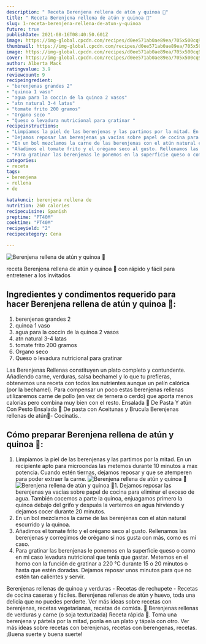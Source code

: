 ```yaml
---
description: " Receta Berenjena rellena de atún y quinoa 🍆"
title: " Receta Berenjena rellena de atún y quinoa 🍆"
slug: 1-receta-berenjena-rellena-de-atun-y-quinoa
future: true
publishDate: 2021-08-16T08:40:50.601Z
image: https://img-global.cpcdn.com/recipes/d0ee571ab0ae89ea/705x500cq90/berenjena-rellena-de-atun-y-quinoa-foto-principal.jpg
thumbnail: https://img-global.cpcdn.com/recipes/d0ee571ab0ae89ea/705x500cq90/berenjena-rellena-de-atun-y-quinoa-foto-principal.jpg
image: https://img-global.cpcdn.com/recipes/d0ee571ab0ae89ea/705x500cq90/berenjena-rellena-de-atun-y-quinoa-foto-principal.jpg
cover: https://img-global.cpcdn.com/recipes/d0ee571ab0ae89ea/705x500cq90/berenjena-rellena-de-atun-y-quinoa-foto-principal.jpg
author: Alberta Mack
ratingvalue: 3.9
reviewcount: 9
recipeingredient:
- "berenjenas grandes 2"
- "quinoa 1 vaso"
- "agua para la coccin de la quinoa 2 vasos"
- "atn natural 3-4 latas"
- "tomate frito 200 gramos"
- "Organo seco "
- "Queso o levadura nutricional para gratinar "
recipeinstructions:
- "Limpiamos la piel de las berenjenas y las partimos por la mitad. En un recipiente apto para microondas las metemos durante 10 minutos a max potencia. Cuando estén tiernas, dejamos reposar y que se atemperen para poder extraer la carne."
- "Dejamos reposar las berenjenas ya vacías sobre papel de cocina para eliminar el exceso de agua. También cocemos a parte la quinoa, enjuagamos primero la quinoa debajo del grifo y después la vertemos en agua hirviendo y dejamos cocer durante 20 minutos."
- "En un bol mezclamos la carne de las berenjenas con el atún natural escurrido y la quinoa."
- "Añadimos el tomate frito y el orégano seco al gusto. Rellenamos las berenjenas y corregimos de orégano si nos gusta con más, como es mi caso."
- "Para gratinar las berenjenas le ponemos en la superficie queso o como en mi caso levadura nutricional que tenía que gastar. Metemos en el horno con la función de gratinar a 220 °C durante 15 o 20 minutos o hasta que estén doradas. Dejamos reposar unos minutos para que no estén tan calientes y servir."
categories:
- receta
tags:
- berenjena
- rellena
- de

katakunci: berenjena rellena de 
nutrition: 260 calories
recipecuisine: Spanish
preptime: "PT40M"
cooktime: "PT40M"
recipeyield: "2"
recipecategory: Cena

---
```



![Berenjena rellena de atún y quinoa 🍆](https://img-global.cpcdn.com/recipes/d0ee571ab0ae89ea/705x500cq90/berenjena-rellena-de-atun-y-quinoa-foto-principal.jpg)

receta Berenjena rellena de atún y quinoa 🍆 con rápido y fácil para entretener a los invitados

<!--inarticleads1-->

## Ingredientes y condimentos requerido para hacer Berenjena rellena de atún y quinoa 🍆:

1. berenjenas grandes 2
1. quinoa 1 vaso
1. agua para la coccin de la quinoa 2 vasos
1. atn natural 3-4 latas
1. tomate frito 200 gramos
1. Organo seco 
1. Queso o levadura nutricional para gratinar 

Las Berenjenas Rellenas constituyen un plato completo y contundente. Añadiendo carne, verduras, salsa bechamel y lo que tu prefieras, obtenemos una receta con todos los nutrientes aunque un pelín calórica (por la bechamel). Para compensar un poco estas berenjenas rellenas utilizaremos carne de pollo (en vez de ternera o cerdo) que aporta menos calorías pero combina muy bien con el resto. Ensalada 🥗 De Pasta Y atún Con Pesto Ensalada 🥗 De pasta con Aceitunas y Brucula Berenjenas rellenas de atún🍆- Cocinatis.. 

<!--inarticleads2-->

## Cómo preparar Berenjena rellena de atún y quinoa 🍆:

1. Limpiamos la piel de las berenjenas y las partimos por la mitad. En un recipiente apto para microondas las metemos durante 10 minutos a max potencia. Cuando estén tiernas, dejamos reposar y que se atemperen para poder extraer la carne.
<img src="https://img-global.cpcdn.com/steps/4fd50934fae8ad81/160x128cq70/foto-del-paso-1-de-la-receta-berenjena-rellena-de-atun-y-quinoa.jpg" alt="Berenjena rellena de atún y quinoa 🍆"><img src="https://img-global.cpcdn.com/steps/7a425d1f3d15a5b0/160x128cq70/foto-del-paso-1-de-la-receta-berenjena-rellena-de-atun-y-quinoa.jpg" alt="Berenjena rellena de atún y quinoa 🍆">1. Dejamos reposar las berenjenas ya vacías sobre papel de cocina para eliminar el exceso de agua. También cocemos a parte la quinoa, enjuagamos primero la quinoa debajo del grifo y después la vertemos en agua hirviendo y dejamos cocer durante 20 minutos.
1. En un bol mezclamos la carne de las berenjenas con el atún natural escurrido y la quinoa.
1. Añadimos el tomate frito y el orégano seco al gusto. Rellenamos las berenjenas y corregimos de orégano si nos gusta con más, como es mi caso.
1. Para gratinar las berenjenas le ponemos en la superficie queso o como en mi caso levadura nutricional que tenía que gastar. Metemos en el horno con la función de gratinar a 220 °C durante 15 o 20 minutos o hasta que estén doradas. Dejamos reposar unos minutos para que no estén tan calientes y servir.


Berenjenas rellenas de quinoa y verduras - Recetas de rechupete - Recetas de cocina caseras y fáciles. Berenjenas rellenas de atún y huevo, toda una delicia que no puedes perderte. Ver más ideas sobre recetas con berenjenas, recetas vegetarianas, recetas de comida. 🍆 Berenjenas rellenas de verduras y carne (o soja texturizada) Receta rápida 💨. Toma una berenjena y pártela por la mitad, ponla en un plato y tápala con otro. Ver más ideas sobre recetas con berenjenas, recetas con berengenas, recetas. 
¡Buena suerte y buena suerte!

